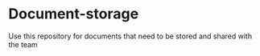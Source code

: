 # Document-storage
Use this repository for documents that need to be stored and shared with the team
